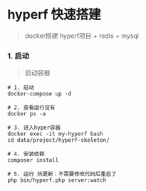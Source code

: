 

# hyperf 快速搭建
> docker搭建 hyperf项目 + redis + mysql



### 1. 启动
> 启动容器

```shell
# 1. 启动
docker-compose up -d

# 2. 查看运行没有
docker ps -a

# 3. 进入hyper容器
docker exec -it my-hyperf bash
cd data/project/hyperf-skeleton/

# 4. 安装依赖
composer install

# 5. 运行 热更新：不需要修改代码后重启了
php bin/hyperf.php server:watch
```

